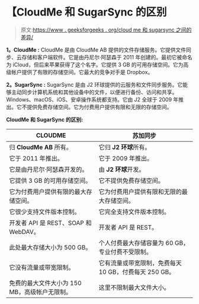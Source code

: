 # 【CloudMe 和 SugarSync 的区别

> 原文:[https://www . geeksforgeeks . org/cloud me 和 sugarsync 之间的差异/](https://www.geeksforgeeks.org/difference-between-cloudme-and-sugarsync/)

**1。CloudMe :**
CloudMe 是由 CloudMe AB 提供的文件存储服务。它提供文件同步、云存储和客户端软件。它是由丹尼尔·阿瑟森于 2011 年创建的。最初它被命名为 iCloud，但后来苹果获得了这个名字。它提供 3 GB 的可用存储空间。它为高级帐户提供了有限的存储空间。它最大的竞争对手是 Dropbox。

**2。SugarSync :**
SugarSync 是由 J2 环球提供的云服务和文件同步服务。它能够主动同步计算机系统和其他设备中的文件，以便进行备份、访问和共享。Windows、macOS、iOS、安卓操作系统都支持。它由 J2 全球于 2009 年推出。它不提供免费存储空间。它为付费用户提供有限和无限的存储空间。

**CloudMe 和 SugarSync 的区别:**

<center>

| CLOUDME | 苏加同步 |
| --- | --- |
| 归 **CloudMe AB** 所有。 | 它归 **J2 环球**所有。 |
| 它于 2011 年推出。 | 它于 2009 年推出。 |
| 它是由丹尼尔·阿瑟森开发的。 | 由 **J2 环球**开发。 |
| 它提供 3 GB 的可用存储空间。 | 它不提供免费存储空间。 |
| 它为付费用户提供有限的最大存储空间。 | 它为付费用户提供有限和无限的最大存储空间。 |
| 它很少支持文件版本控制。 | 它完全支持文件版本控制。 |
| 开发者 API 是 REST、SOAP 和 WebDAV。 | 开发者 API 是 REST。 |
| 此处最大存储大小为 500 GB。 | 个人付费最大存储容量为 60 GB，专业付费不受限制。 |
| 它没有流量或带宽限制。 | 它有流量或带宽限制，免费每天 10 GB，付费每天 250 GB。 |
| 免费的最大文件大小为 150 MB，高级帐户无限制。 | 这里不限制最大文件大小。 |

</center>